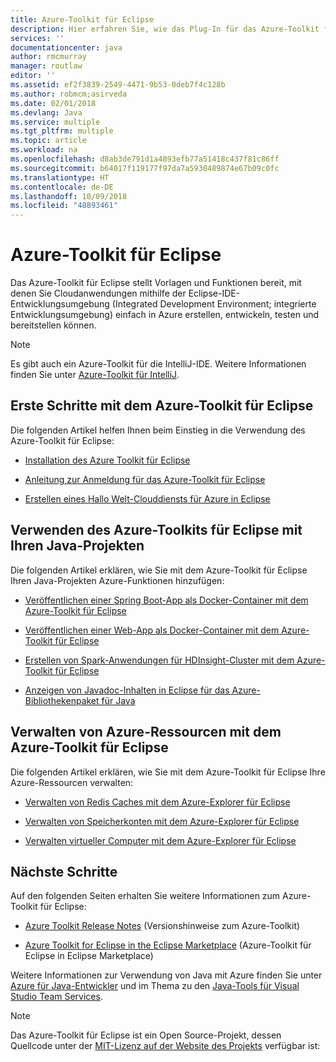 ```yaml
---
title: Azure-Toolkit für Eclipse
description: Hier erfahren Sie, wie das Plug-In für das Azure-Toolkit für Eclipse Sie beim Erstellen und Bereitstellen von Cloudanwendungen in Azure unterstützt.
services: ''
documentationcenter: java
author: rmcmurray
manager: routlaw
editor: ''
ms.assetid: ef2f3839-2549-4471-9b53-0deb7f4c128b
ms.author: robmcm;asirveda
ms.date: 02/01/2018
ms.devlang: Java
ms.service: multiple
ms.tgt_pltfrm: multiple
ms.topic: article
ms.workload: na
ms.openlocfilehash: d8ab3de791d1a4893efb77a51418c437f81c86ff
ms.sourcegitcommit: b64017f119177f97da7a5930489874e67b09c0fc
ms.translationtype: HT
ms.contentlocale: de-DE
ms.lasthandoff: 10/09/2018
ms.locfileid: "48893461"
---
```

# <a name="azure-toolkit-for-eclipse"></a>Azure-Toolkit für Eclipse

Das Azure-Toolkit für Eclipse stellt Vorlagen und Funktionen bereit, mit denen Sie Cloudanwendungen mithilfe der Eclipse-IDE-Entwicklungsumgebung (Integrated Development Environment; integrierte Entwicklungsumgebung) einfach in Azure erstellen, entwickeln, testen und bereitstellen können.

> [!NOTE]
> 
> Es gibt auch ein Azure-Toolkit für die IntelliJ-IDE. Weitere Informationen finden Sie unter [Azure-Toolkit für IntelliJ](../intellij/azure-toolkit-for-intellij.md).
> 

## <a name="get-started-with-the-azure-toolkit-for-eclipse"></a>Erste Schritte mit dem Azure-Toolkit für Eclipse
Die folgenden Artikel helfen Ihnen beim Einstieg in die Verwendung des Azure-Toolkit für Eclipse:

* [Installation des Azure Toolkit für Eclipse](azure-toolkit-for-eclipse-installation.md)

* [Anleitung zur Anmeldung für das Azure-Toolkit für Eclipse](azure-toolkit-for-eclipse-sign-in-instructions.md)

* [Erstellen eines Hallo Welt-Clouddiensts für Azure in Eclipse](azure-toolkit-for-eclipse-create-hello-world-web-app.md)

## <a name="use-the-azure-toolkit-for-eclipse-with-your-java-projects"></a>Verwenden des Azure-Toolkits für Eclipse mit Ihren Java-Projekten
Die folgenden Artikel erklären, wie Sie mit dem Azure-Toolkit für Eclipse Ihren Java-Projekten Azure-Funktionen hinzufügen:

* [Veröffentlichen einer Spring Boot-App als Docker-Container mit dem Azure-Toolkit für Eclipse](azure-toolkit-for-eclipse-publish-spring-boot-docker-app.md)

* [Veröffentlichen einer Web-App als Docker-Container mit dem Azure-Toolkit für Eclipse](azure-toolkit-for-eclipse-publish-as-docker-container.md)

* [Erstellen von Spark-Anwendungen für HDInsight-Cluster mit dem Azure-Toolkit für Eclipse](/azure/hdinsight/hdinsight-apache-spark-eclipse-tool-plugin)

* [Anzeigen von Javadoc-Inhalten in Eclipse für das Azure-Bibliothekenpaket für Java](azure-toolkit-for-eclipse-displaying-javadoc-content-for-azure-libraries.md)

## <a name="manage-azure-resources-using-the-azure-toolkit-for-eclipse"></a>Verwalten von Azure-Ressourcen mit dem Azure-Toolkit für Eclipse
Die folgenden Artikel erklären, wie Sie mit dem Azure-Toolkit für Eclipse Ihre Azure-Ressourcen verwalten:

* [Verwalten von Redis Caches mit dem Azure-Explorer für Eclipse](azure-toolkit-for-eclipse-managing-redis-caches-using-azure-explorer.md)

* [Verwalten von Speicherkonten mit dem Azure-Explorer für Eclipse](azure-toolkit-for-eclipse-managing-storage-accounts-using-azure-explorer.md)

* [Verwalten virtueller Computer mit dem Azure-Explorer für Eclipse](azure-toolkit-for-eclipse-managing-virtual-machines-using-azure-explorer.md)

## <a name="next-steps"></a>Nächste Schritte

Auf den folgenden Seiten erhalten Sie weitere Informationen zum Azure-Toolkit für Eclipse:

* [Azure Toolkit Release Notes](https://github.com/Microsoft/azure-tools-for-java/releases) (Versionshinweise zum Azure-Toolkit)

* [Azure Toolkit for Eclipse in the Eclipse Marketplace](http://marketplace.eclipse.org/content/azure-toolkit-eclipse) (Azure-Toolkit für Eclipse in Eclipse Marketplace)

Weitere Informationen zur Verwendung von Java mit Azure finden Sie unter [Azure für Java-Entwickler](https://docs.microsoft.com/java/azure/) und im Thema zu den [Java-Tools für Visual Studio Team Services](https://java.visualstudio.com/).

<!-- [!INCLUDE [azure-toolkit-for-eclipse-additional-resources](../includes/azure-toolkit-for-eclipse-additional-resources.md)] -->

> [!NOTE]
> 
> Das Azure-Toolkit für Eclipse ist ein Open Source-Projekt, dessen Quellcode unter der [MIT-Lizenz auf der Website des Projekts](https://github.com/microsoft/azure-tools-for-java) verfügbar ist:
> 

<!-- URL List -->

[Azure for Java Developers]: https://docs.microsoft.com/java/azure
[Java Tools for Visual Studio Team Services]: https://java.visualstudio.com/

<!-- Temporarily Deprecated URLs -->

<!-- [Deploying large deployments](azure-toolkit-for-eclipse-deploying-large-deployments.md) -->
<!-- [How to Maintain Session Data with Session Affinity]: http://go.microsoft.com/fwlink/?LinkID=699539 -->
<!-- [How to Use Co-located Caching]: http://go.microsoft.com/fwlink/?LinkID=699542 -->
<!-- [How to Use Dedicated Caching]: http://go.microsoft.com/fwlink/?LinkID=699543 -->
<!-- [How to Use JMS with AMQP 1.0 in Azure with Eclipse]: http://go.microsoft.com/fwlink/?LinkID=699544 -->
<!-- [How to Use SSL Offloading]: http://go.microsoft.com/fwlink/?LinkID=699545 -->
<!-- [SSL Offloading]: http://go.microsoft.com/fwlink/?LinkID=699549 -->
<!-- [Using the Azure Service Runtime Library in JSP]: http://go.microsoft.com/fwlink/?LinkID=699551 -->
<!-- [How to Authenticate Web Users with Azure Access Control Service Using Eclipse]: /azure/active-directory/active-directory-java-authenticate-users-access-control-eclipse.md -->
<!-- [Debug a Java Web App on Azure in Eclipse]: /azure/app-service-web/app-service-web-debug-java-web-app-in-eclipse.md -->
<!-- [Debugging Azure Applications in Eclipse]: azure-toolkit-for-eclipse-debugging-azure-applications.md -->

<!-- Legacy MSDN URL = https://msdn.microsoft.com/library/azure/hh694271.aspx -->
